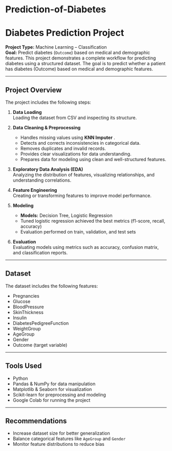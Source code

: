 # Prediction-of-Diabetes
# Diabetes Prediction Project

**Project Type:** Machine Learning – Classification  
**Goal:** Predict diabetes (`Outcome`) based on medical and demographic features.
This project demonstrates a complete workflow for predicting diabetes using a structured dataset. The goal is to predict whether a patient has diabetes (Outcome) based on medical and demographic features.

---

## Project Overview

The project includes the following steps:

1. **Data Loading**  
   Loading the dataset from CSV and inspecting its structure.

2. **Data Cleaning & Preprocessing**  
    - Handles missing values using **KNN Imputer** .
    - Detects and corrects inconsistencies in categorical data.
    - Removes duplicates and invalid records.
    - Provides clear visualizations for data understanding.
    - Prepares data for modeling using clean and well-structured features.
3. **Exploratory Data Analysis (EDA)**  
   Analyzing the distribution of features, visualizing relationships, and understanding correlations.

4. **Feature Engineering**  
   Creating or transforming features to improve model performance.

5. **Modeling**  
   - **Models:** Decision Tree, Logistic Regression  
   - Tuned logistic regression achieved the best metrics (f1-score, recall, accuracy)  
   - Evaluation performed on train, validation, and test sets  
6. **Evaluation**  
   Evaluating models using metrics such as accuracy, confusion matrix, and classification reports.

---

## Dataset

The dataset includes the following features:

- Pregnancies
- Glucose
- BloodPressure
- SkinThickness
- Insulin
- DiabetesPedigreeFunction
- WeightGroup
- AgeGroup
- Gender
- Outcome (target variable)

---

## Tools Used

- Python
- Pandas & NumPy for data manipulation
- Matplotlib & Seaborn for visualization
- Scikit-learn for preprocessing and modeling
- Google Colab for running the project

---

## Recommendations

- Increase dataset size for better generalization  
- Balance categorical features like `AgeGroup` and `Gender`  
- Monitor feature distributions to reduce bias


